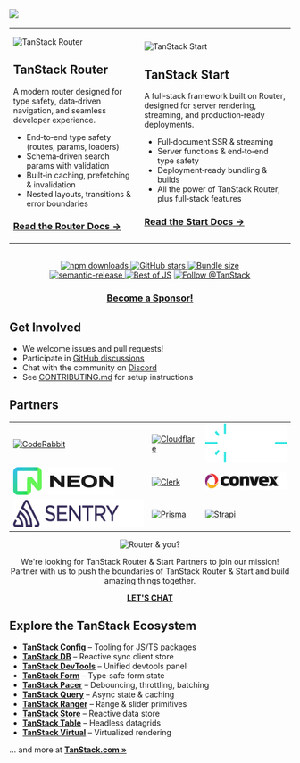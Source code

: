 <img src="https://static.scarf.sh/a.png?x-pxid=d988eb79-b0fc-4a2b-8514-6a1ab932d188" />

<table>
<tr>
<td>

<img
src="./media/header_router.png"
alt="TanStack Router"
/>

## TanStack Router

A modern router designed for type safety, data‑driven navigation, and seamless developer experience.

- End‑to‑end type safety (routes, params, loaders)
- Schema‑driven search params with validation
- Built‑in caching, prefetching & invalidation
- Nested layouts, transitions & error boundaries

### [Read the Router Docs →](https://tanstack.com/router)

</td>
<td>

<img
src="./media/header_start.png"
alt="TanStack Start"
/>

## TanStack Start

A full‑stack framework built on Router, designed for server rendering, streaming, and production‑ready deployments.

- Full‑document SSR & streaming
- Server functions & end‑to‑end type safety
- Deployment‑ready bundling & builds
- All the power of TanStack Router, plus full‑stack features

### [Read the Start Docs →](https://tanstack.com/start)

</td>
</tr>
</table>

<br />

<div align="center">
  <a href="https://npmjs.com/package/@tanstack/react-router">
    <img src="https://img.shields.io/npm/dm/@tanstack/react-router.svg" alt="npm downloads" />
  </a>
  <a href="https://github.com/tanstack/router">
    <img src="https://img.shields.io/github/stars/tanstack/router.svg?style=social&label=Star" alt="GitHub stars" />
  </a>
  <a href="https://bundlephobia.com/result?p=@tanstack/react-router">
    <img src="https://badgen.net/bundlephobia/minzip/@tanstack/react-router" alt="Bundle size" />
  </a>
</div>

<div align="center">
  <a href="#badge">
    <img alt="semantic-release" src="https://img.shields.io/badge/%20%20%F0%9F%93%A6%F0%9F%9A%80-semantic--release-e10079.svg">
  </a>
  <a href="https://bestofjs.org/projects/tanstack-router"><img alt="Best of JS" src="https://img.shields.io/endpoint?url=https://bestofjs-serverless.now.sh/api/project-badge?fullName=TanStack%2Frouter%26since=daily" /></a>
  <a href="https://twitter.com/tan_stack"><img src="https://img.shields.io/twitter/follow/tan_stack.svg?style=social" alt="Follow @TanStack"/></a>
</div>

<div align="center">

### [Become a Sponsor!](https://github.com/sponsors/tannerlinsley/)

</div>

## Get Involved

- We welcome issues and pull requests!
- Participate in [GitHub discussions](https://github.com/TanStack/router/discussions)
- Chat with the community on [Discord](https://discord.com/invite/WrRKjPJ)
- See [CONTRIBUTING.md](./CONTRIBUTING.md) for setup instructions

## Partners

<table align="center">
  <tr>
    <td>
        <a href="https://www.coderabbit.ai/?via=tanstack&dub_id=aCcEEdAOqqutX6OS">
			<picture>
			  <source media="(prefers-color-scheme: dark)" srcset="https://tanstack.com/assets/coderabbit-dark-CMcuvjEy.svg" height="40" />
			  <source media="(prefers-color-scheme: light)" srcset="https://tanstack.com/assets/coderabbit-light-DVMJ2jHi.svg" height="40" />
			  <img src="https://tanstack.com/assets/coderabbit-dark-CMcuvjEy.svg" height="40" alt="CodeRabbit" />
			</picture>        
		</a>
    </td>
    <td padding="20">
      <a href="https://www.cloudflare.com?utm_source=tanstack">
         <picture>
    		  <source media="(prefers-color-scheme: dark)" srcset="https://tanstack.com/assets/cloudflare-white-DQDB7UaL.svg" height="60" />
    		  <source media="(prefers-color-scheme: light)" srcset="https://tanstack.com/assets/cloudflare-black-CPufaW0B.svg" height="60" />
    		  <img src="https://tanstack.com/assets/cloudflare-black-CPufaW0B.svg" height="60" alt="Cloudflare" />
    		</picture>
      </a>
    </td>
    <td>
      <a href="https://netlify.com?utm_source=tanstack">
      <picture>
        <source media="(prefers-color-scheme: dark)" srcset="https://raw.githubusercontent.com/tanstack/tanstack.com/main/src/images/netlify-dark.svg" height="70"/>
        <source media="(prefers-color-scheme: light)" srcset="https://raw.githubusercontent.com/tannerlinsley/files/master/partners/netlify.svg" height="70"/>
        <img src="https://raw.githubusercontent.com/tanstack/tanstack.com/main/src/images/netlify-dark.svg" height="70" alt="Netlify" />
      </picture>
      </a>
    </td>
  </tr>
  <tr>
    <td>
      <a href="https://neon.tech?utm_source=tanstack">
		  <picture>
	        <source media="(prefers-color-scheme: dark)" srcset="https://raw.githubusercontent.com/tanstack/tanstack.com/main/src/images/neon-dark.svg" height="50"/>
	        <source media="(prefers-color-scheme: light)" srcset="https://raw.githubusercontent.com/tannerlinsley/files/master/partners/neon.svg" height="50"/>
	        <img src="https://raw.githubusercontent.com/tannerlinsley/files/master/partners/neon.svg" height="50" alt="Neon" />
		  </picture>
	  </a>
    </td>
    <td>
      <a href="https://go.clerk.com/wOwHtuJ">
        <picture>
          <source media="(prefers-color-scheme: dark)" srcset="https://tanstack.com/assets/clerk-logo-dark-CRE22T_2.svg" height="40"/>
          <source media="(prefers-color-scheme: light)" srcset="https://raw.githubusercontent.com/tannerlinsley/files/master/partners/clerk.svg" height="40"/>
          <img src="https://tanstack.com/assets/clerk-logo-dark-CRE22T_2.svg" height="40" alt="Clerk" />
        </picture>
      </a>
    </td>
    <td>
      <a href="https://convex.dev?utm_source=tanstack">
        <picture>
          <source media="(prefers-color-scheme: dark)" srcset="https://raw.githubusercontent.com/tanstack/tanstack.com/main/src/images/convex-white.svg" height="30"/>
          <source media="(prefers-color-scheme: light)" srcset="https://raw.githubusercontent.com/tannerlinsley/files/master/partners/convex.svg" height="30"/>
          <img src="https://raw.githubusercontent.com/tannerlinsley/files/master/partners/convex.svg" height="30" alt="Convex" />
        </picture>
      </a>
    </td>
  </tr>
    <tr>
    <td>
      <a href="https://sentry.io?utm_source=tanstack">
        <picture>
           <source media="(prefers-color-scheme: dark)" srcset="https://raw.githubusercontent.com/tanstack/tanstack.com/main/src/images/sentry-wordmark-light.svg" height="50"/>
          <source media="(prefers-color-scheme: light)" srcset="https://raw.githubusercontent.com/tannerlinsley/files/master/partners/sentry.svg" height="50"/>
          <img src="https://raw.githubusercontent.com/tannerlinsley/files/master/partners/sentry.svg" height="50" alt="Sentry" />
        </picture>
      </a>
    </td>
    <td>
      <a href="https://www.prisma.io?utm_source=tanstack&via=tanstack">
        <picture>
          <source media="(prefers-color-scheme: dark)" srcset="https://tanstack.com/assets/prisma-dark-DwgDxLwn.svg" height="50"/>
          <source media="(prefers-color-scheme: light)" srcset="https://tanstack.com/assets/prisma-light-Cloa3Onm.svg" height="50"/>
          <img src="https://tanstack.com/assets/prisma-dark-DwgDxLwn.svg" height="50" alt="Prisma" />
        </picture>
      </a>
    </td>
    <td>
      <a href="https://strapi.link/tanstack-start">
        <picture>
          <source media="(prefers-color-scheme: dark)" srcset="https://tanstack.com/assets/strapi-dark-CQ84tQTk.svg" height="40"/>
          <source media="(prefers-color-scheme: light)" srcset="https://tanstack.com/assets/strapi-light-6x7linao.svg" height="40"/>
          <img src="https://tanstack.com/assets/strapi-dark-CQ84tQTk.svg" height="40" alt="Strapi" />
        </picture>
      </a>
    </td>
  </tr>
</table>

<div align="center">
<img src="./media/partner_logo.svg" alt="Router & you?" height="65">
<p>
We're looking for TanStack Router & Start Partners to join our mission! Partner with us to push the boundaries of TanStack Router & Start and build amazing things together.
</p>
<a href="mailto:partners@tanstack.com?subject=TanStack Router & Start Partnership"><b>LET'S CHAT</b></a>
</div>

## Explore the TanStack Ecosystem

- <a href="https://github.com/tanstack/config"><b>TanStack Config</b></a> – Tooling for JS/TS packages
- <a href="https://github.com/tanstack/db"><b>TanStack DB</b></a> – Reactive sync client store
- <a href="https://github.com/tanstack/devtools"><b>TanStack DevTools</b></a> – Unified devtools panel
- <a href="https://github.com/tanstack/form"><b>TanStack Form</b></a> – Type‑safe form state
- <a href="https://github.com/tanstack/pacer"><b>TanStack Pacer</b></a> – Debouncing, throttling, batching <br/>
- <a href="https://github.com/tanstack/query"><b>TanStack Query</b></a> – Async state & caching
- <a href="https://github.com/tanstack/ranger"><b>TanStack Ranger</b></a> – Range & slider primitives
- <a href="https://github.com/tanstack/store"><b>TanStack Store</b></a> – Reactive data store
- <a href="https://github.com/tanstack/table"><b>TanStack Table</b></a> – Headless datagrids
- <a href="https://github.com/tanstack/virtual"><b>TanStack Virtual</b></a> – Virtualized rendering

… and more at <a href="https://tanstack.com"><b>TanStack.com »</b></a>

<!-- Use the force, Luke! -->
